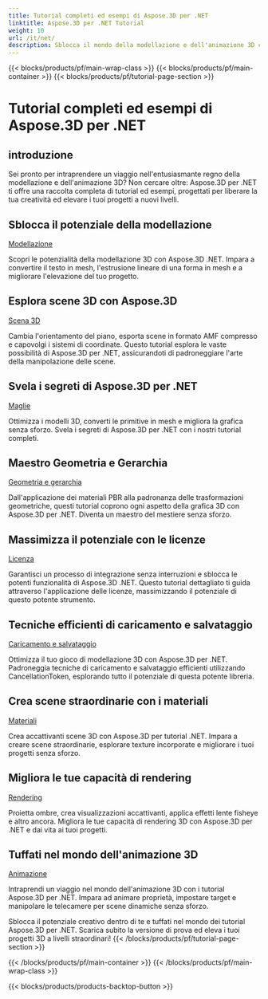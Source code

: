 ```yaml
---
title: Tutorial completi ed esempi di Aspose.3D per .NET
linktitle: Aspose.3D per .NET Tutorial
weight: 10
url: /it/net/
description: Sblocca il mondo della modellazione e dell'animazione 3D con i tutorial Aspose.3D per .NET. Migliora i tuoi progetti senza sforzo, dal rendering all'estrusione lineare.
---
```


{{< blocks/products/pf/main-wrap-class >}}
{{< blocks/products/pf/main-container >}}
{{< blocks/products/pf/tutorial-page-section >}}

# Tutorial completi ed esempi di Aspose.3D per .NET

## introduzione

Sei pronto per intraprendere un viaggio nell'entusiasmante regno della modellazione e dell'animazione 3D? Non cercare oltre: Aspose.3D per .NET ti offre una raccolta completa di tutorial ed esempi, progettati per liberare la tua creatività ed elevare i tuoi progetti a nuovi livelli.

##  Sblocca il potenziale della modellazione
[Modellazione](./3d-modeling/)

Scopri le potenzialità della modellazione 3D con Aspose.3D .NET. Impara a convertire il testo in mesh, l'estrusione lineare di una forma in mesh e a migliorare l'elevazione del tuo progetto.


##  Esplora scene 3D con Aspose.3D
[Scena 3D](./3d-scene/)

Cambia l'orientamento del piano, esporta scene in formato AMF compresso e capovolgi i sistemi di coordinate. Questo tutorial esplora le vaste possibilità di Aspose.3D per .NET, assicurandoti di padroneggiare l'arte della manipolazione delle scene.

##  Svela i segreti di Aspose.3D per .NET
[Maglie](./meshes/)

Ottimizza i modelli 3D, converti le primitive in mesh e migliora la grafica senza sforzo. Svela i segreti di Aspose.3D per .NET con i nostri tutorial completi.


##  Maestro Geometria e Gerarchia
[Geometria e gerarchia](./geometry-and-hierarchy/)

Dall'applicazione dei materiali PBR alla padronanza delle trasformazioni geometriche, questi tutorial coprono ogni aspetto della grafica 3D con Aspose.3D per .NET. Diventa un maestro del mestiere senza sforzo.

##  Massimizza il potenziale con le licenze
[Licenza](./license/)

Garantisci un processo di integrazione senza interruzioni e sblocca le potenti funzionalità di Aspose.3D .NET. Questo tutorial dettagliato ti guida attraverso l'applicazione delle licenze, massimizzando il potenziale di questo potente strumento.

##  Tecniche efficienti di caricamento e salvataggio
[Caricamento e salvataggio](./loading-and-saving/)

Ottimizza il tuo gioco di modellazione 3D con Aspose.3D per .NET. Padroneggia tecniche di caricamento e salvataggio efficienti utilizzando CancellationToken, esplorando tutto il potenziale di questa potente libreria.

##  Crea scene straordinarie con i materiali
[Materiali](./materials/)

Crea accattivanti scene 3D con Aspose.3D per tutorial .NET. Impara a creare scene straordinarie, esplorare texture incorporate e migliorare i tuoi progetti senza sforzo.

##  Migliora le tue capacità di rendering
[Rendering](./rendering/)

Proietta ombre, crea visualizzazioni accattivanti, applica effetti lente fisheye e altro ancora. Migliora le tue capacità di rendering 3D con Aspose.3D per .NET e dai vita ai tuoi progetti.

##  Tuffati nel mondo dell'animazione 3D
[Animazione](./animation/)

Intraprendi un viaggio nel mondo dell'animazione 3D con i tutorial Aspose.3D per .NET. Impara ad animare proprietà, impostare target e manipolare le telecamere per scene dinamiche senza sforzo.


Sblocca il potenziale creativo dentro di te e tuffati nel mondo dei tutorial Aspose.3D per .NET. Scarica subito la versione di prova ed eleva i tuoi progetti 3D a livelli straordinari!
{{< /blocks/products/pf/tutorial-page-section >}}

{{< /blocks/products/pf/main-container >}}
{{< /blocks/products/pf/main-wrap-class >}}

{{< blocks/products/products-backtop-button >}}
